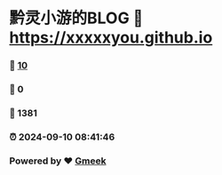 # 黔灵小游的BLOG :link: https://xxxxxyou.github.io 
### :page_facing_up: [10](https://xxxxxyou.github.io/tag.html) 
### :speech_balloon: 0 
### :hibiscus: 1381 
### :alarm_clock: 2024-09-10 08:41:46 
### Powered by :heart: [Gmeek](https://github.com/Meekdai/Gmeek)
